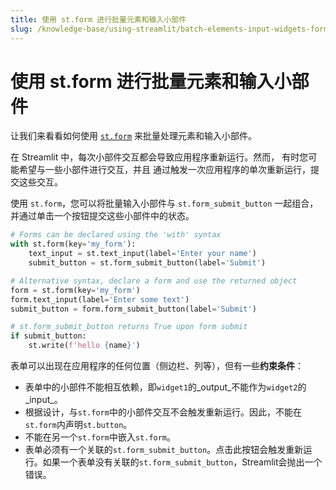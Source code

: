 ```yaml
---
title: 使用 st.form 进行批量元素和输入小部件
slug: /knowledge-base/using-streamlit/batch-elements-input-widgets-form
---
```


# 使用 st.form 进行批量元素和输入小部件

让我们来看看如何使用 [`st.form`](/library/api-reference/control-flow/st.form) 来批量处理元素和输入小部件。

在 Streamlit 中，每次小部件交互都会导致应用程序重新运行。然而，
有时您可能希望与一些小部件进行交互，并且
通过触发一次应用程序的单次重新运行，提交这些交互。

使用 `st.form`，您可以将批量输入小部件与 `st.form_submit_button` 一起组合，并通过单击一个按钮提交这些小部件中的状态。

```python
# Forms can be declared using the 'with' syntax
with st.form(key='my_form'):
    text_input = st.text_input(label='Enter your name')
    submit_button = st.form_submit_button(label='Submit')
```

```python
# Alternative syntax, declare a form and use the returned object
form = st.form(key='my_form')
form.text_input(label='Enter some text')
submit_button = form.form_submit_button(label='Submit')
```

```python
# st.form_submit_button returns True upon form submit
if submit_button:
    st.write(f'hello {name}')
```

表单可以出现在应用程序的任何位置（侧边栏、列等），但有一些**约束条件**：

- 表单中的小部件不能相互依赖，即`widget1`的_output_不能作为`widget2`的_input_。
- 根据设计，与`st.form`中的小部件交互不会触发重新运行。因此，不能在`st.form`内声明`st.button`。
- 不能在另一个`st.form`中嵌入`st.form`。
- 表单必须有一个关联的`st.form_submit_button`。点击此按钮会触发重新运行。如果一个表单没有关联的`st.form_submit_button`，Streamlit会抛出一个错误。
